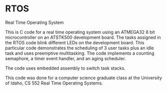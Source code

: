 # RTOS
Real Time Operating System

This is C code for a real time operating system using an ATMEGA32 8 bit microcontroller on an ATSTK500 development board. The tasks assigned in the RTOS code blink different LEDs on the development board.  This particular code demonstrates the scheduling of 3 user tasks plus an idle task and uses preemptive multitasking.  The code implements a counting semaphore, a timer event handler, and an aging scheduler.

The code uses embedded assembly to switch task stacks.

This code was done for a computer science graduate class at the University of Idaho, CS 552 Real Time Operating Systems.
